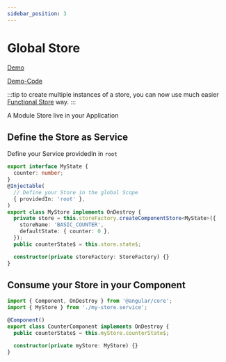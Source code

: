 ```yaml
---
sidebar_position: 3
---
```


# Global Store

[Demo](https://gernsdorfer.github.io/ngrx-lite/sample-app/#/storage-from-global-service)

[Demo-Code](https://github.com/gernsdorfer/ngrx-lite/tree/master/apps/sample-app/src/app/component-store/global-counter)

:::tip to create multiple instances of a store, you can now use much easier [Functional Store](./functional-store) way.
:::

A Module Store live in your Application

## Define the Store as Service

Define your Service providedIn in `root`

```ts title="my-component-store.service.ts"
export interface MyState {
  counter: number;
}
@Injectable(
  // Define your Store in the global Scope
  { providedIn: 'root' },
)
export class MyStore implements OnDestroy {
  private store = this.storeFactory.createComponentStore<MyState>({
    storeName: 'BASIC_COUNTER',
    defaultState: { counter: 0 },
  });
  public counterState$ = this.store.state$;

  constructor(private storeFactory: StoreFactory) {}
}
```

## Consume your Store in your Component

```ts title="my-component.component.ts"
import { Component, OnDestroy } from '@angular/core';
import { MyStore } from './my-store.service';

@Component()
export class CounterComponent implements OnDestroy {
  public counterState$ = this.myStore.counterState$;

  constructor(private myStore: MyStore) {}
}
```
